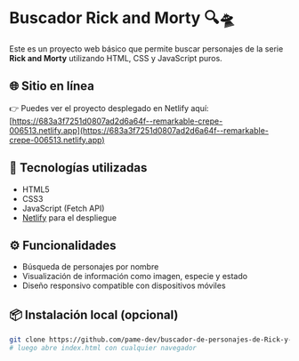 # Buscador Rick and Morty 🔍🛸

Este es un proyecto web básico que permite buscar personajes de la serie **Rick and Morty** utilizando HTML, CSS y JavaScript puros.

## 🌐 Sitio en línea

👉 Puedes ver el proyecto desplegado en Netlify aquí:  
[https://683a3f7251d0807ad2d6a64f--remarkable-crepe-006513.netlify.app](https://683a3f7251d0807ad2d6a64f--remarkable-crepe-006513.netlify.app)

## 📁 Tecnologías utilizadas

- HTML5
- CSS3
- JavaScript (Fetch API)
- [Netlify](https://www.netlify.com) para el despliegue

## ⚙️ Funcionalidades

- Búsqueda de personajes por nombre
- Visualización de información como imagen, especie y estado
- Diseño responsivo compatible con dispositivos móviles

## 📦 Instalación local (opcional)

```bash
git clone https://github.com/pame-dev/buscador-de-personajes-de-Rick-y-Mort/tree/main.git
# luego abre index.html con cualquier navegador
